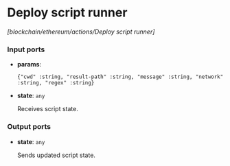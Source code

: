 # Deploy script runner

_[blockchain/ethereum/actions/Deploy script runner]_

### Input ports

* __params__: 
    ```
    {"cwd" :string, "result-path" :string, "message" :string, "network" :string, "regex" :string}
    ```


* __state__: ` any `

    Receives script state.  

### Output ports

* __state__: ` any `

    Sends updated script state.  

